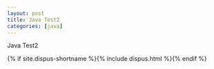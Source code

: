 ```yaml
---
layout: post
title: Java Test2
categories: [java]
---
```


Java Test2

<a href="https://disqus.com/embed/comments/?base=default&f={{ site.discus-identifier }}&t_i=/{{ post.custom-link }}&t_u=https://camouflage129.github.io/{{ post.custom-link }}&t_d={{ post.title }}&t_t={{ post.title }}&s_o=default#version=3e91f895da97667a42583677a655c093"></a>



{% if site.dispus-shortname %}{% include dispus.html %}{% endif %}